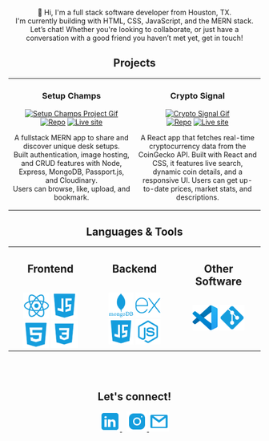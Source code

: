 
<p align="center">
👋 Hi, I'm a full stack software developer from Houston, TX.
<br>
I'm currently building with HTML, CSS, JavaScript, and the MERN stack. 
<br>
Let’s chat! Whether you're looking to collaborate, or just have a conversation with a good friend you haven’t met yet, get in touch!
</p>



<!-- PROJECTS -->
 <h2 align="center" color="white">Projects</h2>
    <div align="center">
      <table>
       <tr>
           <!-- PROJECT -->
          <td width="50%">
            <h3 align="center">Setup Champs</h3>
            <!-- PROJECT GIF -->
            <div align="center">
              <a
                href="https://github.com/maddyali/setup-champs"
                target="_blank"
                rel="noreferrer"
              >
                <img
                  width="50%"
                  src="https://github.com/maddyali/readme-assets/blob/main/project-gifs/setup-champs.gif"
                  alt="Setup Champs Project Gif"
                />
              </a>
              <div>
              <!-- PROJECT LINK: GITHUB -->
                <a
                  href="https://github.com/maddyali/setup-champs"
                  target="_blank"
                  rel="noreferrer"
                  ><img
                    src="https://img.shields.io/badge/%20-Repo-lightgrey?style=for-the-badge&logo=GitHub"
                    alt="Repo"
                    height="25px"
                /></a>
                 <!-- PROJECT LINK: DEMO -->
                <a
                  href="https://setup-champs.onrender.com/"
                  target="_blank"
                  rel="noreferrer"
                  ><img
                    src="https://img.shields.io/badge/%20-Live%20Site-149ddd?style=for-the-badge&logo"
                    alt="Live site"
                    height="25px"
                /></a>
              </div>
              <p align="center">A fullstack MERN app to share and discover unique desk setups.<br>Built authentication, image hosting, and CRUD features with Node, Express, MongoDB, Passport.js, and Cloudinary.<br>Users can browse, like, upload, and bookmark.</p>
            </div>
          </td>
          <!-- PROJECT END -->
          <!-- PROJECT -->
          <td width="50%">
            <h3 align="center">Crypto Signal</h3>
            <!-- PROJECT GIF -->
            <div align="center">
              <a
                href="https://github.com/maddyali/crypto-signal"
                target="_blank"
                rel="noreferrer"
              >
                <img
                  width="50%"
                  src="https://github.com/maddyali/readme-assets/blob/main/project-gifs/crypto-signal.gif"
                  alt="Crypto Signal Gif"
                />
              </a>
              <div>
              <!-- PROJECT LINK: GITHUB -->
                <a
                  href="https://github.com/maddyali/crypto-signal"
                  target="_blank"
                  rel="noreferrer"
                  ><img
                    src="https://img.shields.io/badge/%20-Repo-lightgrey?style=for-the-badge&logo=GitHub"
                    alt="Repo"
                    height="25px"
                /></a>
                 <!-- PROJECT LINK: DEMO -->
                <a
                  href="https://crypto-signal-app.netlify.app/"
                  target="_blank"
                  rel="noreferrer"
                  ><img
                    src="https://img.shields.io/badge/%20-Live%20Site-149ddd?style=for-the-badge&logo"
                    alt="Live site"
                    height="25px"
                /></a>
              </div>
              <p align="center">A React app that fetches real-time cryptocurrency data from the CoinGecko API.
Built with React and CSS, it features live search, dynamic coin details, and a responsive UI.
Users can get up-to-date prices, market stats, and descriptions.</p>
            </div>
          </td>
          <!-- PROJECT END -->
        </tr>
      </table>
    </div>



<!-- LANGUAGES & TOOLS -->
<h2 align="center" color="white">Languages & Tools</h2>
<div align="center">
  <table>
    <tr>
      <td valign="top" width="33.3333%">
        <h2 align="center" color="white">Frontend </h2>
          <br>
          <div align="center">
            <img src="https://github.com/maddyali/readme-assets/blob/main/profile-images/tech-stack/react.svg" alt="React" height="52" />
            <img src="https://github.com/maddyali/readme-assets/blob/main/profile-images/tech-stack/javascript.svg" alt="Javascript" height="52" />
            <img src="https://github.com/maddyali/readme-assets/blob/main/profile-images/tech-stack/html5.svg" alt="HTML5" height="52" />
            <img src="https://github.com/maddyali/readme-assets/blob/main/profile-images/tech-stack/css3.svg" alt="css3" height="55" />
          </div>
      </td>
      <td valign="top" width="33.3333%">
        <h2 align="center" color="white">Backend </h2>
          <br>
          <div align="center">
            <img src="https://github.com/maddyali/readme-assets/blob/main/profile-images/tech-stack/mongodb.svg" alt="MongoDB" height="50" />
            <img src="https://github.com/maddyali/readme-assets/blob/main/profile-images/tech-stack/express-js.svg" alt="ExpressJS" height="50" />
            <img src="https://github.com/maddyali/readme-assets/blob/main/profile-images/tech-stack/javascript.svg" alt="Javascript" height="50" />
            <img src="https://github.com/maddyali/readme-assets/blob/main/profile-images/tech-stack/node-js.svg" alt="NodeJS" height="50" />
          </div>
      </td>
      <td valign="top" width="33.3333%">
        <h2 align="center" color="white">Other Software </h2>
          <br>
          <div align="center"> 
           <img src="https://github.com/maddyali/readme-assets/blob/main/profile-images/tech-stack/vscode.svg" alt="VScode" height="50" />
             <img src="https://github.com/maddyali/readme-assets/blob/main/profile-images/tech-stack/git.svg" alt="Git" height="50" />
          </div>
      </td>
    </tr>
  </table>
</div>
<br />
<br />
<!-- CONTACT -->
<h2 align="center" color="white">Let's connect!</h2>
<p align="center">
  <a href="https://www.linkedin.com/in/maddyali/" target="_blank">
    <img
      src="https://github.com/maddyali/readme-assets/blob/main/profile-images/socials/linkedin.svg"
      alt="Linkedin"
      width="40px"
    />
  </a>
 
  <a href="https://www.instagram.com/builtbyali/" target="_blank">
    <img
      src="https://github.com/maddyali/readme-assets/blob/main/profile-images/socials/instagram.svg"
      alt="Instagram"
      width="40px"
      style="padding-left: 10px"
    />
  </a>
 
  <a href="mailto:maddyoali+career@gmail.com" target="_blank">
    <img
      src="https://github.com/maddyali/readme-assets/blob/main/profile-images/socials/gmail.svg"
      alt="email: maddyoali@gmail.com"
      width="40px"
    />
  </a>
</p>

